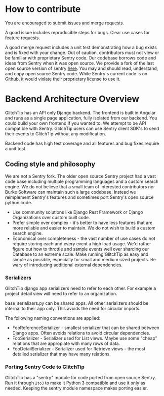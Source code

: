 # How to contribute

You are encouraged to submit issues and merge requests.

A good issue includes reproducible steps for bugs. Clear use cases for feature requests.

A good merge request includes a unit test demonstrating how a bug exists and is fixed with your change. Out of caution, contributors must not view or be familiar with proprietary Sentry code. Our codebase borrows code and ideas from Sentry when it was open source. We provide a fork of the last open source version of sentry [here](https://gitlab.com/glitchtip/sentry-open-source). You may and should read, understand, and copy open source Sentry code. While Sentry's current code is on Github, it would violate their proprietary license to use it.

# Backend Architecture Overview

GlitchTip has an API only Django backend. The frontend is built in Angular and runs as a single page application, fully isolated from our backend. You could build your own frontend if you wanted to. We attempt to be API compatible with Sentry. GlitchTip users can use Sentry client SDK's to send their events to GlitchTip without any modification.

Backend code has high test coverage and all features and bug fixes require a unit test.

## Coding style and philosophy

We are not a Sentry fork. The older open source Sentry project had a vast code base including multiple programming languages and a custom search engine. We do not believe that a small team of interested contributors nor Burke Software can maintain such a large codebase. Instead we reimplement Sentry's features and sometimes port Sentry's open source python code.

- Use community solutions like Django Rest Framework or Django Organizations over custom built code.
- Prefer simple over complex - it's better to have less features that are more reliable and easier to maintain. We do not wish to build a custom search engine.
- Economical over completeness - the vast number of use cases do not require storing each and every event a high load usage. We'd rather figure out how to throttle and sample events well over sharding our Database to an extreme scale. Make running GlitchTip as easy and simple as possible, especially for small and medium sized projects. Be wary of introducing additional external dependencies.

### Serializers

GlitchTip django app serializers need to refer to each other. For example a project detail view will need to refer to an organization.

base_serializers.py can be shared apps. All other serializers should be internal to their app only. This avoids the need for circular imports.

The following naming conventions are applied:

- FooReferenceSerializer - smallest serializer that can be shared between Django apps. Often avoids relations to avoid circular dependencies.
- FooSerializer - Serializer used for List views. Maybe use some "cheap" relations that are appropiate with many rows of data.
- FooDetailSerializer - Serializer used for Retrieve views - the most detailed serializer that may have many relations.

### Porting Sentry Code to GlitchTip

GlitchTip has a "sentry" module for code ported from open source Sentry. Run it through `2to3` to make it Python 3 compatible and use it only as needed. Keeping the sentry module namespace makes porting easier.
